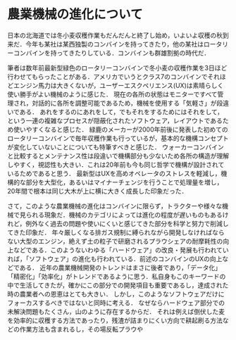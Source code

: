 # 農業機械の進化について

 日本の北海道では冬小麦収穫作業もだんだんと終了し始め，いよいよ収穫の秋到来だ．今年も某社は某西独製のコンバインを持ってきたり，他の某社はロータリーコンバインを持ってきたりしている．コンバインも群雄割拠の時代だ．

筆者は数年前最新型緑色のロータリーコンバインで冬小麦の収穫作業を3日ほど行わせてもらったことがある．アメリカでいうとクラス7のコンバインでそれほどエンジン馬力は大きくないが，ユーザーエスクペリエンス(UX)は素晴らしく使い勝手がよい機械のように感じた．
現在の各所の状態はモニターですべて管理され，対話的に各所を調整可能であるため，機械を使用する「気軽さ」が段違いである．
あれをするのにあれをして，でもそれをするためにはそれをして，という一連の複雑なプロセスが隠蔽化されたソフトウェア，レイアウトであるため使いやすくなると感じた．
緑鹿のメーカーが2000年前後に発表した初めてのロータリーコンバインで毎年収穫作業も行っているが，基本的な機構コンセプトが変化していないことについても特筆すべきと感じた．
ウォーカーコンバインと比較するとメンテナンス性は段違いで機構部分も少ないため各所の構造が理解しやすく，視認性も大きい．これは20年前も今も同じ哲学で機構が設計されているためであると思う．
最新型はUXを高めオペレータのストレスを軽減し，機構的な部分を大型化，あるいはマイナーチェンジを行うことで処理量を増し，20年間で根本は同じ大木が上に横に大きく成長した印象だった．

さて，このような農業機械の進化はコンバインに限らず，トラクターや様々な機械で見られる現象だ．機械のカテゴリによっては進化の程度が遅いものもあるけれど，例外なく過去の問題や使いにくいと感じてきた部分を科学と努力で削減してきた印象だ．
年々厳しくなる排ガス規制に縛られながら開発しなければならない大型のエンジン，絶えず土の粒子で研磨されるプラウシェアの耐摩耗性の向上などである．このようないわゆる「ハードウェア」の改良・発展も行われていれば，「ソフトウェア」の進化も行われている．前述のコンバインのUXの向上などである．
近年の農業機械開発のトレンドはまさに後者であり，「データ化」「精密化」「効率化」がトレンドであるように思う．私自身もこのキーワードの中で生活してきたが，確かにこの部分での開発項目も重要であるし，達成された時の農業者への恩恵はとても大きい．
しかし，このようなソフトウェアだけにフォーカスするべきではないと同時に考える．
なぜならハードウェア部分での未解決問題もたくさん，山のように存在するからだ．
それは例えば倒伏した麦を効率的に収穫する方法であったり，残渣が詰まりにくい方向で耕起刷る方法などの作業方法も含まれるし，その場反転プラウや
